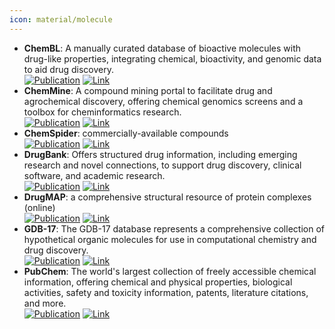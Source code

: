 ```yaml
---
icon: material/molecule
---
```


- **ChemBL**: A manually curated database of bioactive molecules with drug-like properties, integrating chemical, bioactivity, and genomic data to aid drug discovery.  
	[![Publication](https://img.shields.io/badge/Publication-Citations:3055-blue?style=for-the-badge&logo=bookstack)](https://doi.org/10.1093/nar/gkr777) [![Link](https://img.shields.io/badge/Link-online-brightgreen?style=for-the-badge&logo=cachet&logoColor=65FF8F)](https://www.ebi.ac.uk/chembl/) 
- **ChemMine**: A compound mining portal to facilitate drug and agrochemical discovery, offering chemical genomics screens and a toolbox for cheminformatics research.  
	[![Publication](https://img.shields.io/badge/Publication-Citations:51-blue?style=for-the-badge&logo=bookstack)](https://doi.org/10.1104/pp.105.062687) [![Link](https://img.shields.io/badge/Link-online-brightgreen?style=for-the-badge&logo=cachet&logoColor=65FF8F)](http://chemminedb.ucr.edu/) 
- **ChemSpider**: commercially-available compounds  
	[![Publication](https://img.shields.io/badge/Publication-Citations:864-blue?style=for-the-badge&logo=bookstack)](https://doi.org/10.1021/ed100697w) [![Link](https://img.shields.io/badge/Link-online-brightgreen?style=for-the-badge&logo=cachet&logoColor=65FF8F)](http://www.chemspider.com/) 
- **DrugBank**: Offers structured drug information, including emerging research and novel connections, to support drug discovery, clinical software, and academic research.  
	[![Publication](https://img.shields.io/badge/Publication-Citations:2152-blue?style=for-the-badge&logo=bookstack)](https://doi.org/10.1093%2Fnar%2Fgkm958) [![Link](https://img.shields.io/badge/Link-offline-red?style=for-the-badge&logo=xamarin&logoColor=red)](https://go.drugbank.com/) 
- **DrugMAP**: a comprehensive structural resource of protein complexes (online)  
	[![Publication](https://img.shields.io/badge/Publication-Citations:66-blue?style=for-the-badge&logo=bookstack)](https://doi.org/10.1093/nar/gkac813) [![Link](https://img.shields.io/badge/Link-online-brightgreen?style=for-the-badge&logo=cachet&logoColor=65FF8F)](https://idrblab.org/drugmap/) 
- **GDB-17**: The GDB-17 database represents a comprehensive collection of hypothetical organic molecules for use in computational chemistry and drug discovery.  
	[![Publication](https://img.shields.io/badge/Publication-Citations:980-blue?style=for-the-badge&logo=bookstack)](https://doi.org/10.1021/ci300415d) [![Link](https://img.shields.io/badge/Link-online-brightgreen?style=for-the-badge&logo=cachet&logoColor=65FF8F)](https://gdb.unibe.ch/downloads/) 
- **PubChem**: The world's largest collection of freely accessible chemical information, offering chemical and physical properties, biological activities, safety and toxicity information, patents, literature citations, and more.  
	[![Publication](https://img.shields.io/badge/Publication-Citations:1365-blue?style=for-the-badge&logo=bookstack)](https://doi.org/10.1093/nar/gkac956) [![Link](https://img.shields.io/badge/Link-online-brightgreen?style=for-the-badge&logo=cachet&logoColor=65FF8F)](https://pubchem.ncbi.nlm.nih.gov/) 
